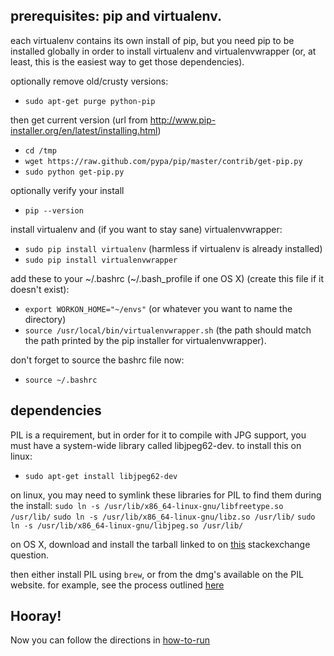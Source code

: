 
## prerequisites: pip and virtualenv. 

each virtualenv contains its own install of pip, but you need pip to be installed globally in order to install virtualenv and virtualenvwrapper (or, at least, this is the easiest way to get those dependencies). 

optionally remove old/crusty versions:
- `sudo apt-get purge python-pip`

then get current version (url from http://www.pip-installer.org/en/latest/installing.html)
- `cd /tmp`
- `wget https://raw.github.com/pypa/pip/master/contrib/get-pip.py`
- `sudo python get-pip.py`

optionally verify your install
- `pip --version`

install virtualenv and (if you want to stay sane) virtualenvwrapper:
- `sudo pip install virtualenv` (harmless if virtualenv is already installed)
- `sudo pip install virtualenvwrapper`

add these to your ~/.bashrc (~/.bash_profile if one OS X) (create this file if it doesn't exist):
- `export WORKON_HOME="~/envs"` (or whatever you want to name the directory)
- `source /usr/local/bin/virtualenvwrapper.sh` (the path should match the path printed by the pip installer for virtualenvwrapper). 

don't forget to source the bashrc file now:
- `source ~/.bashrc`

## dependencies

PIL is a requirement, but in order for it to compile with JPG support, you must have a system-wide library called libjpeg62-dev. to install this on linux:
- `sudo apt-get install libjpeg62-dev`

on linux, you may need to symlink these libraries for PIL to find them during the install:
`sudo ln -s /usr/lib/x86_64-linux-gnu/libfreetype.so /usr/lib/`
`sudo ln -s /usr/lib/x86_64-linux-gnu/libz.so /usr/lib/`
`sudo ln -s /usr/lib/x86_64-linux-gnu/libjpeg.so /usr/lib/`

on OS X, download and install the tarball linked to on [this](http://apple.stackexchange.com/questions/59718/python-imaging-library-pil-decoder-jpeg-not-available-how-to-fix) stackexchange question. 

then either install PIL using `brew`, or from the dmg's available on the PIL website. for example, see the process outlined [here](http://stackoverflow.com/questions/9070074/how-to-install-pil-on-mac-os-x-10-7-2-lion)

## Hooray!

Now you can follow the directions in [how-to-run](how-to-run.md)
